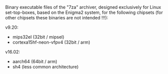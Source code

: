 Binary executable files of the "7za" archiver, designed exclusively for Linux set-top-boxes, based on the Enigma2 system, for the following chipsets (for other chipsets these binaries are not intended !!!):

v9.20:

- mips32el (32bit / mipsel)
- cortexa15hf-neon-vfpv4 (32bit / arm)

v16.02:

- aarch64 (64bit / arm)
- sh4 (less common architecture)

